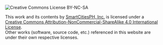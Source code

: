 ![Creative Commons License BY-NC-SA](https://i.creativecommons.org/l/by-nc-sa/4.0/80x15.png)

This work and its contents by <a xmlns:cc='http://creativecommons.org/ns#' href='https://bnhr.xyz' property='cc:attributionName' rel='cc:attributionURL'>SmartCitiesPH, Inc.</a> is licensed under a <a rel='license' href='https://creativecommons.org/licenses/by-nc-sa/4.0/'>Creative Commons Attribution-NonCommercial-ShareAlike 4.0 International License</a>.<br>
Other works (software, source code, etc.) referenced in this website are under their own respective licenses.<br>
